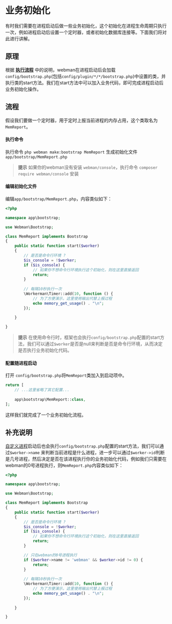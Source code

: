 # 业务初始化

有时我们需要在进程启动后做一些业务初始化，这个初始化在进程生命周期只执行一次，例如进程启动后设置一个定时器，或者初始化数据库连接等。下面我们将对此进行讲解。

## 原理
根据 **[执行流程](process.md)** 中的说明，webman在进程启动后会加载`config/bootstrap.php`(包括`config/plugin/*/*/bootstrap.php`)中设置的类，并执行类的start方法。我们在start方法中可以加入业务代码，即可完成进程启动后业务初始化操作。

## 流程
假设我们要做一个定时器，用于定时上报当前进程的内存占用，这个类取名为`MemReport`。

#### 执行命令

执行命令 `php webman make:bootstrap MemReport` 生成初始化文件 `app/bootstrap/MemReport.php`

> **提示**
> 如果你的webman没有安装 `webman/console`，执行命令 `composer require webman/console` 安装

#### 编辑初始化文件
编辑`app/bootstrap/MemReport.php`，内容类似如下：
```php
<?php

namespace app\bootstrap;

use Webman\Bootstrap;

class MemReport implements Bootstrap
{
    public static function start($worker)
    {
        // 是否是命令行环境 ?
        $is_console = !$worker;
        if ($is_console) {
            // 如果你不想命令行环境执行这个初始化，则在这里直接返回
            return;
        }
        
        // 每隔10秒执行一次
        \Workerman\Timer::add(10, function () {
            // 为了方便演示，这里使用输出代替上报过程
            echo memory_get_usage() . "\n";
        });
        
    }

}
```

> **提示**
> 在使用命令行时，框架也会执行`config/bootstrap.php`配置的start方法，我们可以通过`$worker`是否是null来判断是否是命令行环境，从而决定是否执行业务初始化代码。

#### 配置随进程启动
打开 `config/bootstrap.php`将`MemReport`类加入到启动项中。
```php
return [
    // ...这里省略了其它配置...
    
    app\bootstrap\MemReport::class,
];
```

这样我们就完成了一个业务初始化流程。

## 补充说明
[自定义进程](../process.md)启动后也会执行`config/bootstrap.php`配置的start方法，我们可以通过`$worker->name` 来判断当前进程是什么进程，进一步可以通过`$worker->id`判断是几号进程，然后决定是否在该进程执行你的业务初始化代码，例如我们只需要在webman的0号进程执行，则`MemReport.php`内容类似如下：
```php
<?php

namespace app\bootstrap;

use Webman\Bootstrap;

class MemReport implements Bootstrap
{
    public static function start($worker)
    {
        // 是否是命令行环境 ?
        $is_console = !$worker;
        if ($is_console) {
            // 如果你不想命令行环境执行这个初始化，则在这里直接返回
            return;
        }

        // 只在webman的0号进程执行
        if ($worker->name != 'webman' && $worker->id != 0) {
            return;
        }
        
        // 每隔10秒执行一次
        \Workerman\Timer::add(10, function () {
            // 为了方便演示，这里使用输出代替上报过程
            echo memory_get_usage() . "\n";
        });
        
    }

}
```
